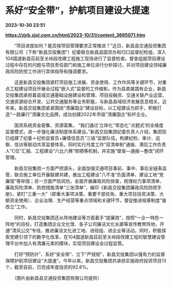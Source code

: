 # 系好“安全带”，护航项目建设大提速

**2023-10-30 23:51**

**https://zjrb.zjol.com.cn/html/2023-10/31/content_3695071.htm**

　　“项目进度如何？能否按项目管理要求正常推进？”近日，新昌县交通投资集团有限公司（下称“新昌交投集团”）纪委联合新昌县国资办和归口监督纪检组，深入104国道新昌荘前至关岭段改建工程施工现场进行了监督检查。督查组就项目建设过程中存在的问题与项目责任部门和施工单位进行分析探讨，并对项目建设领域廉政风险防控工作进行具体指导和强调要求。

　　这是新昌交投集团紧盯项目施工进展、资金使用、工作作风等关键环节，对重点工程建设项目开展全过程“嵌入式”监督的工作缩影。作为县直属国有企业，新昌交投集团承担着县域交通基础设施建设和管理、项目投融资、交通关联产业运营、交通资源综合开发、公共交通服务等业务职能，与新昌县域经济发展息息相关。近年来，新昌交投集团紧紧围绕“清廉国企”建设目标，以工程建设为抓手，积极打造“一路廉行”清廉文化品牌，成功创建2022年市级“清廉国企”标杆企业。

　　国资系统资金密集、资源富集。 “我们通过‘立体化’‘常态化’‘点题式’的全维度监督模式，进一步强化廉洁制度体系建设。”新昌交投集团纪委负责人介绍，集团现已组建了纪委＋纪检监督员+廉情信息员“三级”监督队伍，构建纪检、审计、巡察、信访等联动共享监督体系，同时实行月度工作“双清单制”通报、滞后工作负责人“C位”汇报、工程建设“六比六赛”晾晒等机制，并实施“督查—通报—整改”闭环管理。

　　新昌交投集团一方面严控源头，全面加强交通项目事前、事中、事后全链条监管，联合施工单位开展联建共建，推出工程建设“八不准”负面清单、建设工地“党廉馆”等举措；另一方面严防风险，全面开展廉政风险排查，梳理权力事项清单、廉政风险清单、防控措施清单“三张清单”，编印《新昌交投集团廉政风险防控手册》，紧盯“三重一大”（即重大事项决策、重要干部任免、重大项目投资决策、大额资金使用）、企业治理、生产经营等重点领域和关键环节，督促推进规章制度“废改立”工作。

　　同时，新昌交投集团还从阵地建设等方面着手“提廉效”，按照“一企一特色一阵地”的目标，打造集团企业文化馆、各子公司廉洁文化长廊等宣传教育阵地，开通“清风公交”专线，推进廉洁文化进工地、进班组、进企业等活动。同时，积极探索党建引领下的数字化改革，在104国道新昌荘前至关岭段改建工程的智慧建设管理平台中加入有清廉元素的模块，实现项目建设全过程监管。

　　打好“预防针”、系好“安全带”、立下“严规矩”，新昌交投集团以强有力的监督保障护航项目建设“大提速”。今年以来，新昌交投集团共承担实施政府投资项目13个，截至目前，已完成年度投资的92.6%。

　　（图片由新昌县交通投资集团有限公司提供）
